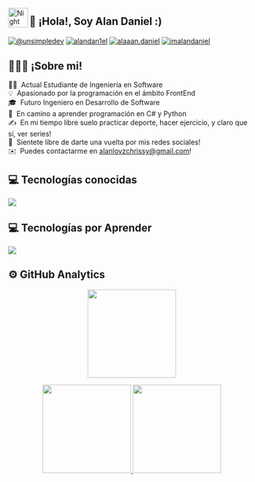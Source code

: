 <img alt="Night Coding" src="./assets/Hand%20Wave.gif" width='40' align="left"/><h2 align="left">👤 ¡Hola!, Soy Alan Daniel :)</h2>

<p align="left">

<a href = "mailto:alanlovzchrissy@gmail.com" target="blank"><img align="center" src="https://img.shields.io/badge/Gmail-D14836?style=for-the-badge&logo=gmail&logoColor=white" alt="@unsimpledev"  /></a>
<a href="https://www.facebook.com/alandan1el/" target="blank"><img align="center" src="https://img.shields.io/badge/Facebook-1877F2?style=for-the-badge&logo=facebook&logoColor=white" alt="alandan1el"  /></a>
<a href="https://www.instagram.com/alaaan.daniel/" target="blank"><img align="center" src="https://img.shields.io/badge/Instagram-E4405F?style=for-the-badge&logo=instagram&logoColor=white" alt="alaaan.daniel"  /></a>
<a href="https://www.tiktok.com/@imalandaniel" target="blank"><img align="center" src="https://img.shields.io/badge/TikTok-000000?style=for-the-badge&logo=tiktok&logoColor=white" alt="imalandaniel"  /></a>

</p>

<h2>👨🏻‍💻 ¡Sobre mi!</h2>

👨‍💻 &nbsp;Actual Estudiante de Ingeniería en Software\
💡 &nbsp;Apasionado por la programación en el ámbito FrontEnd\
🎓 &nbsp;Futuro Ingeniero en Desarrollo de Software\
🌱 &nbsp;En camino a aprender programación en C# y Python\
✍️ &nbsp;En mi tiempo libre suelo practicar deporte, hacer ejercicio, y claro que sí, ver series!\
💭 &nbsp;Sientete libre de darte una vuelta por mis redes sociales!\
✉️ &nbsp;Puedes contactarme en alanlovzchrissy@gmail.com! 

<h2>💻 Tecnologías conocidas</h2>
<!--tech stack icons-->
<p align="left">
  <a href="https://skillicons.dev">
    <img src="https://skillicons.dev/icons?i=html,css,js,java,git,github,react,vscode,bash&perline=12" />
  </a>
</p>

<h2>💻 Tecnologías por Aprender</h2>
<!--tech stack icons-->
<p align="left">
  <a href="https://skillicons.dev">
    <img src="https://skillicons.dev/icons?i=cs,py,dotnet,nodejs,mysql,ts&perline=12" />
  </a>
</p>

<h2> ⚙️ GitHub Analytics</h2>
<p align="center">
  <img height="180em" src="https://github-readme-streak-stats.herokuapp.com/?user=AlanVortex&theme=dark&hide_border=true"/>
</p>
<p align="center">
  <a href="https://github.com/AlanVortex">
    <img height="180em" src="https://github-readme-stats-eight-theta.vercel.app/api?username=AlanVortex&show_icons=true&theme=algolia&include_all_commits=true&count_private=true"/>
  </a>
  <a href="https://github.com/AlanVortex">
    <img height="180em" src="https://github-readme-stats-eight-theta.vercel.app/api/top-langs/?username=AlanVortex&layout=compact&langs_count=8&theme=algolia"/>
  </a>
</p>

